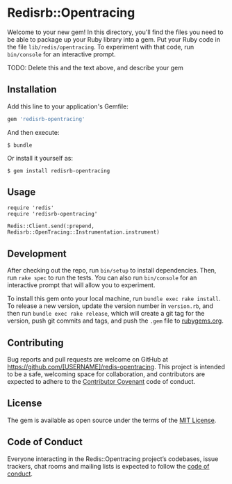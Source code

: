 # Redisrb::Opentracing

Welcome to your new gem! In this directory, you'll find the files you need to be able to package up your Ruby library into a gem. Put your Ruby code in the file `lib/redis/opentracing`. To experiment with that code, run `bin/console` for an interactive prompt.

TODO: Delete this and the text above, and describe your gem

## Installation

Add this line to your application's Gemfile:

```ruby
gem 'redisrb-opentracing'
```

And then execute:

    $ bundle

Or install it yourself as:

    $ gem install redisrb-opentracing

## Usage


```
require 'redis'
require 'redisrb-opentracing'

Redis::Client.send(:prepend, Redisrb::OpenTracing::Instrumentation.instrument)
```


## Development

After checking out the repo, run `bin/setup` to install dependencies. Then, run `rake spec` to run the tests. You can also run `bin/console` for an interactive prompt that will allow you to experiment.

To install this gem onto your local machine, run `bundle exec rake install`. To release a new version, update the version number in `version.rb`, and then run `bundle exec rake release`, which will create a git tag for the version, push git commits and tags, and push the `.gem` file to [rubygems.org](https://rubygems.org).

## Contributing

Bug reports and pull requests are welcome on GitHub at https://github.com/[USERNAME]/redis-opentracing. This project is intended to be a safe, welcoming space for collaboration, and contributors are expected to adhere to the [Contributor Covenant](http://contributor-covenant.org) code of conduct.

## License

The gem is available as open source under the terms of the [MIT License](https://opensource.org/licenses/MIT).

## Code of Conduct

Everyone interacting in the Redis::Opentracing project’s codebases, issue trackers, chat rooms and mailing lists is expected to follow the [code of conduct](https://github.com/[USERNAME]/redis-opentracing/blob/master/CODE_OF_CONDUCT.md).
